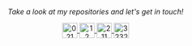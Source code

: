 <!--
**vipe5/vipe5** is a ✨ _special_ ✨ repository because its `README.md` (this file) appears on your GitHub profile.

Here are some ideas to get you started:

- 🔭 I’m currently working on ...
- 🌱 I’m currently learning ...
- 👯 I’m looking to collaborate on ...
- 🤔 I’m looking for help with ...
- 💬 Ask me about ...
- 📫 How to reach me: ...
- 😄 Pronouns: ...
- ⚡ Fun fact: ...
-->
<!--comment
### Greetings!!

An enthusiastic engineering fresher with a B.Tech degree, Proficient in C++, and SQL. Passionate about implementing and launching new projects.>

<!-- Social Section -->
<p align="center">
  <i>Take a look at my repositories and let's get in touch!</i>
</p>
<p align="center">
  <a href="https://twitter.com/DebDula99062594" target="blank">
    <img align="center" src="https://cdn.jsdelivr.net/npm/simple-icons@3.0.1/icons/twitter.svg" alt="021" height="30" width="30" />
  </a>
  <a href="https://www.linkedin.com/in/deb-dulal/" target="blank">
    <img align="center" src="https://cdn.jsdelivr.net/npm/simple-icons@3.0.1/icons/linkedin.svg" alt="12" height="30" width="30" />
  </a>
  <a href="https://stackoverflow.com/users/14216010/vipe5?tab=profile" target="blank">
    <img align="center" src="https://cdn.jsdelivr.net/npm/simple-icons@3.0.1/icons/stackoverflow.svg" alt="211" height="30" width="30" />
  </a>
  <a href="https://www.instagram.com/t_h_e___r_e_a_p_e_r/" target="blank">
    <img align="center" src="https://cdn.jsdelivr.net/npm/simple-icons@3.0.1/icons/instagram.svg" alt="323265" height="30" width="30" />
  </a>
</p>



